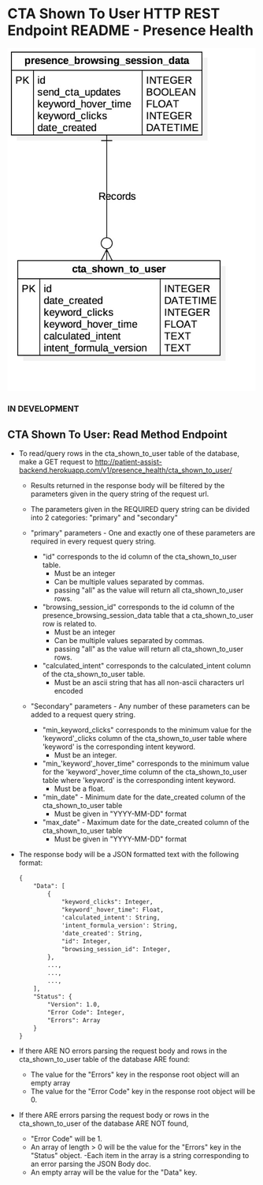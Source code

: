 # CTA Shown To User HTTP REST Endpoint README - Presence Health

![CTA Shown To User ERD - Presence Health](../../db_erds/presence_health/cta_shown_to_user_erd.jpg)

### IN DEVELOPMENT
## CTA Shown To User: Read Method Endpoint
- To read/query rows in the cta_shown_to_user table of the database, make a GET request to
http://patient-assist-backend.herokuapp.com/v1/presence_health/cta_shown_to_user/
    - Results returned in the response body will be filtered by the parameters given in the query string of the request url.
    - The parameters given in the REQUIRED query string can be divided into 2 categories: "primary" and "secondary"
    
    - "primary" parameters - One and exactly one of these parameters are required in every request query string.
        - "id" corresponds to the id column of the cta_shown_to_user table.
            - Must be an integer
            - Can be multiple values separated by commas.
            - passing "all" as the value will return all cta_shown_to_user rows.
        - "browsing_session_id" corresponds to the id column of the presence_browsing_session_data table that a cta_shown_to_user row is related to.
            - Must be an integer
            - Can be multiple values separated by commas.
            - passing "all" as the value will return all cta_shown_to_user rows.
        - "calculated_intent" corresponds to the calculated_intent column of the cta_shown_to_user table.
            - Must be an ascii string that has all non-ascii characters url encoded
            
    - "Secondary" parameters - Any number of these parameters can be added to a request query string.
        - "min_keyword_clicks" corresponds to the minimum value for the 'keyword'_clicks column of the cta_shown_to_user table where 'keyword' is the corresponding intent keyword.
            - Must be an integer.
        - "min_'keyword'_hover_time" corresponds to the minimum value for the 'keyword'_hover_time column of the cta_shown_to_user table where 'keyword' is the corresponding intent keyword.
            - Must be a float.
        - "min_date" - Minimum date for the date_created column of the cta_shown_to_user table
            - Must be given in "YYYY-MM-DD" format
        - "max_date" - Maximum date for the date_created column of the cta_shown_to_user table
            - Must be given in "YYYY-MM-DD" format
    
- The response body will be a JSON formatted text with the following format:
    ```
    {
        "Data": [
            {
                "keyword_clicks": Integer,
                "keyword'_hover_time": Float,
                'calculated_intent': String,
                'intent_formula_version': String,
                'date_created': String,
                "id": Integer,
                "browsing_session_id": Integer,
            },
            ...,
            ...,
            ...,
        ],
        "Status": {
            "Version": 1.0,
            "Error Code": Integer,
            "Errors": Array
        }
    }
    ```
  
- If there ARE NO errors parsing the request body and rows in the cta_shown_to_user table of the database ARE found:
    - The value for the "Errors" key in the response root object will an empty array
    - The value for the "Error Code" key in the response root object will be 0. 
- If there ARE errors parsing the request body or rows in the cta_shown_to_user of the database ARE NOT found,
    - "Error Code" will be 1.
    - An array of length > 0 will be the value for the "Errors" key in the "Status" object.
        -Each item in the array is a string corresponding to an error parsing the JSON Body doc.
    - An empty array will be the value for the "Data" key.
